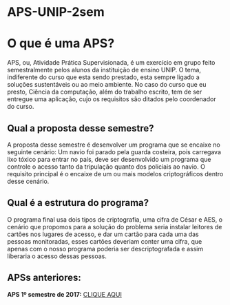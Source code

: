 # APS-UNIP-2sem
O que é uma APS?
=================
APS, ou, Atividade Prática Supervisionada, é um exercício em grupo feito semestralmente pelos alunos da instituição de ensino UNIP. O tema, indiferente do curso que esta sendo prestado, esta sempre ligado a soluções sustentáveis ou ao meio ambiente.
No caso do curso que eu presto, Ciência da computação, além do trabalho escrito, tem de ser entregue uma aplicação, cujo os requisitos são ditados pelo coordenador do curso.

Qual a proposta desse semestre?
-----------
A proposta desse semestre é desenvolver um programa que se encaixe no seguinte cenário:
Um navio foi parado pela guarda costeira, pois carregava lixo tóxico para entrar no país, deve ser desenvolvido um programa que  controle o acesso tanto da tripulação quanto dos policiais ao navio.
O requisito principal é o encaixe de um ou mais modelos criptográficos dentro desse cenário.

Qual é a estrutura do programa?
-----------
O programa final usa dois tipos de criptografia, uma cifra de César e AES, o cenário que propomos para a solução do problema seria instalar leitores de cartões nos lugares de acesso, e dar um cartão para cada uma das pessoas monitoradas, esses cartões deveriam conter uma cifra, que apenas com o nosso programa poderia ser descriptografada e assim liberaria o acesso dessas pessoas. 

APSs anteriores:
-----------
**APS 1º semestre  de 2017:** [CLIQUE AQUI](https://github.com/ogabriel/APS-UNIP-1sem)
